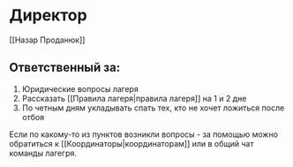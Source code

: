 # Директор
[[Назар Проданюк]]
## Ответственный за:
1. Юридические вопросы лагеря
2. Рассказать [[Правила лагеря|правила лагеря]] на 1 и 2 дне
3. По четным дням укладывать спать тех, кто не хочет ложиться после отбоя

Если по какому-то из пунктов возникли вопросы - за помощью можно обратиться к [[Координаторы|координаторам]] или в общий чат команды лагегря.